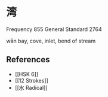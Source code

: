 # 湾
Frequency 855
General Standard 2764

wān
bay, cove, inlet, bend of stream

## References
- [[HSK 6]]
- [[12 Strokes]]
- [[水 Radical]]